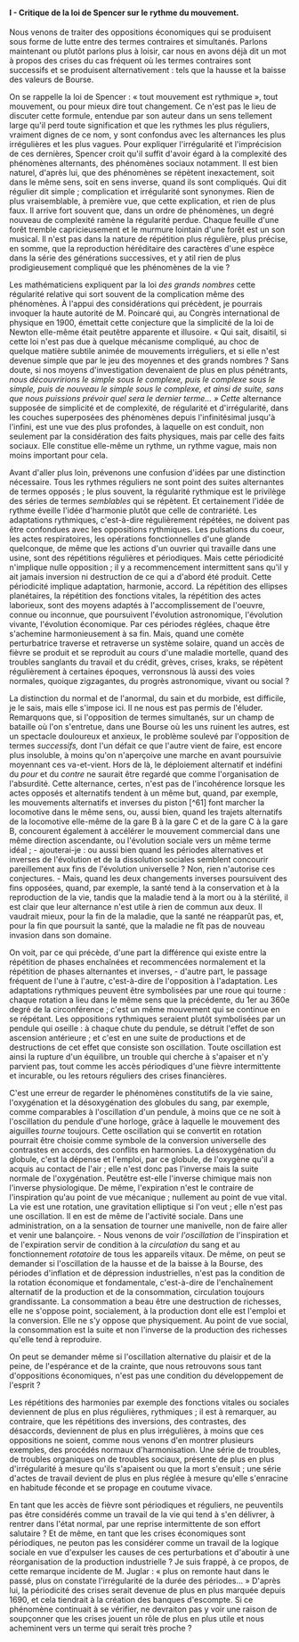 #### I - Critique de la loi de Spencer sur le rythme du mouvement.

Nous venons de traiter des oppositions économiques qui se produisent sous forme de lutte entre des termes contraires et simultanés. Parlons maintenant ou plutôt parlons plus à loisir, car nous en avons déjà dit un mot à propos des crises du cas fréquent où les termes contraires sont successifs et se produisent alternativement : tels que la hausse et la baisse des valeurs de Bourse.

On se rappelle la loi de Spencer : « tout mouvement est rythmique », tout mouvement, ou pour mieux dire tout changement. Ce n'est pas le lieu de discuter cette formule, entendue par son auteur dans un sens tellement large qu'il perd toute signification et que les rythmes les plus réguliers, vraiment dignes de ce nom, y sont confondus avec les alternances les plus irrégulières et les plus vagues. Pour expliquer l'irrégularité et l'imprécision de ces dernières, Spencer croit qu'il suffit d'avoir égard à la complexité des phénomènes alternants, des phénomènes sociaux notamment. Il est bien naturel, d'après lui, que des phénomènes se répètent inexactement, soit dans le même sens, soit en sens inverse, quand ils sont compliqués. Qui dit régulier dit simple ; complication et irrégularité sont synonymes. Rien de plus vraisemblable, à première vue, que cette explication, et rien de plus faux. Il arrive fort souvent que, dans un ordre de phénomènes, un degré nouveau de complexité ramène la régularité perdue. Chaque feuille d'une forêt tremble capricieusement et le murmure lointain d'une forêt est un son musical. Il n'est pas dans la nature de répétition plus régulière, plus précise, en somme, que la reproduction héréditaire des caractères d'une espèce dans la série des générations successives, et y atil rien de plus prodigieusement compliqué que les phénomènes de la vie ?

Les mathématiciens expliquent par la loi _des grands nombres_ cette régularité relative qui sort souvent de la complication même des phénomènes. À l'appui des considérations qui précèdent, je pourrais invoquer la haute autorité de M. Poincaré qui, au Congrès international de physique en 1900, émettait cette conjecture que la simplicité de la loi de Newton elle-même était peutêtre apparente et illusoire. « Qui sait, disaitil, si cette loi n'est pas due à quelque mécanisme compliqué, au choc de quelque matière subtile animée de mouvements irréguliers, et si elle n'est devenue simple que par le jeu des moyennes et des grands nombres ? Sans doute, si nos moyens d'investigation devenaient de plus en plus pénétrants, _nous découvririons le simple sous le complexe, puis le complexe sous le simple, puis de nouveau le simple sous le complexe, et ainsi de suite, sans que nous puissions prévoir quel sera le dernier terme… » Cette_ alternance supposée de simplicité et de complexité, de régularité et d'irrégularité, dans les couches superposées des phénomènes depuis l'infinitésimal jusqu'à l'infini, est une vue des plus profondes, à laquelle on est conduit, non seulement par la considération des faits physiques, mais par celle des faits sociaux. Elle constitue elle-même un rythme, un rythme vague, mais non moins important pour cela.

Avant d'aller plus loin, prévenons une confusion d'idées par une distinction nécessaire. Tous les rythmes réguliers ne sont point des suites alternantes de termes opposés ; le plus souvent, la régularité rythmique est le privilège des séries de termes _semblables_ qui se répètent. Et certainement l'idée de rythme éveille l'idée d'harmonie plutôt que celle de contrariété. Les adaptations rythmiques, c'est-à-dire régulièrement répétées, ne doivent pas être confondues avec les oppositions rythmiques. Les pulsations du coeur, les actes respiratoires, les opérations fonctionnelles d'une glande quelconque, de même que les actions d'un ouvrier qui travaille dans une usine, sont des répétitions régulières et périodiques. Mais cette périodicité n'implique nulle opposition ; il y a recommencement intermittent sans qu'il y ait jamais inversion ni destruction de ce qui a d'abord été produit. Cette périodicité implique adaptation, harmonie, accord. La répétition des ellipses planétaires, la répétition des fonctions vitales, la répétition des actes laborieux, sont des moyens adaptés à l'accomplissement de l'oeuvre, connue ou inconnue, que poursuivent l'évolution astronomique, l'évolution vivante, l'évolution économique. Par ces périodes réglées, chaque être s'achemine harmonieusement à sa fin. Mais, quand une comète perturbatrice traverse et retraverse un système solaire, quand un accès de fièvre se produit et se reproduit au cours d'une maladie mortelle, quand des troubles sanglants du travail et du crédit, grèves, crises, kraks, se répètent régulièrement à certaines époques, verronsnous là aussi des voies normales, quoique zigzagantes, du progrès astronomique, vivant ou social ?

La distinction du normal et de l'anormal, du sain et du morbide, est difficile, je le sais, mais elle s'impose ici. Il ne nous est pas permis de l'éluder. Remarquons que, si l'opposition de termes simultanés, sur un champ de bataille où l'on s'entretue, dans une Bourse où les uns ruinent les autres, est un spectacle douloureux et anxieux, le problème soulevé par l'opposition de termes _successifs,_ dont l'un défait ce que l'autre vient de faire, est encore plus insoluble, à moins qu'on n'aperçoive une marche en avant poursuivie moyennant ces va-et-vient. Hors de là, le déploiement alternatif et indéfini du _pour_ et du _contre_ ne saurait être regardé que comme l'organisation de l'absurdité. Cette alternance, certes, n'est pas de l'incohérence lorsque les actes opposés et alternatifs tendent à un même but, quand, par exemple, les mouvements alternatifs et inverses du piston [^61] font marcher la locomotive dans le même sens, ou, aussi bien, quand les trajets alternatifs de la locomotive elle-même de la gare B à la gare C et de la gare C à la gare B, concourent également à accélérer le mouvement commercial dans une même direction ascendante, ou l'évolution sociale vers un même terme idéal ; - ajouterai-je : ou aussi bien quand les périodes alternatives et inverses de l'évolution et de la dissolution sociales semblent concourir pareillement aux fins de l'évolution universelle ? Non, rien n'autorise ces conjectures. - Mais, quand les deux changements inverses poursuivent des fins opposées, quand, par exemple, la santé tend à la conservation et à la reproduction de la vie, tandis que la maladie tend à la mort ou à la stérilité, il est clair que leur alternance n'est utile à rien de commun aux deux. Il vaudrait mieux, pour la fin de la maladie, que la santé ne réapparût pas, et, pour la fin que poursuit la santé, que la maladie ne fît pas de nouveau invasion dans son domaine.

On voit, par ce qui précède, d'une part la différence qui existe entre la répétition de phases enchaînées et recommencées normalement et la répétition de phases alternantes et inverses, - d'autre part, le passage fréquent de l'une à l'autre, c'est-à-dire de l'opposition à l'adaptation. Les adaptations rythmiques peuvent être symbolisées par une roue qui tourne : chaque rotation a lieu dans le même sens que la précédente, du 1er au 360e degré de la circonférence ; c'est un même mouvement qui se continue en se répétant. Les oppositions rythmiques seraient plutôt symbolisées par un pendule qui oseille : à chaque chute du pendule, se détruit l'effet de son ascension antérieure ; et c'est en une suite de productions et de destructions de cet effet que consiste son oscillation. Toute oscillation est ainsi la rupture d'un équilibre, un trouble qui cherche à s'apaiser et n'y parvient pas, tout comme les accès périodiques d'une fièvre intermittente et incurable, ou les retours réguliers des crises financières.

C'est une erreur de regarder le phénomènes constitutifs de la vie saine, l'oxygénation et la désoxygénation des globules du sang, par exemple, comme comparables à l'oscillation d'un pendule, à moins que ce ne soit à l'oscillation du pendule d'une horloge, grâce à laquelle le mouvement des aiguilles _tourne_ toujours. Cette oscillation qui se convertit en rotation pourrait être choisie comme symbole de la conversion universelle des contrastes en accords, des conflits en harmonies. La désoxygénation du globule, c'est la dépense et l'emploi, par ce globule, de l'oxygène qu'il a acquis au contact de l'air ; elle n'est donc pas l'inverse mais la suite normale de l'oxygénation. Peutêtre est-elle l'inverse chimique mais non l'inverse physiologique. De même, l'expiration n'est le contraire de l'inspiration qu'au point de vue mécanique ; nullement au point de vue vital. La vie est une rotation, une gravitation elliptique si l'on veut ; elle n'est pas une oscillation. Il en est de même de l'activité sociale. Dans une administration, on a la sensation de tourner une manivelle, non de faire aller et venir une balançoire. - Nous venons de voir _l'oscillation_ de l'inspiration et de l'expiration servir de condition à la _circulation_ du sang et au fonctionnement _rotatoire_ de tous les appareils vitaux. De même, on peut se demander si l'oscillation de la hausse et de la baisse à la Bourse, des périodes d'inflation et de dépression industrielles, n'est pas la condition de la rotation économique et fondamentale, c'est-à-dire de l'enchaînement alternatif de la production et de la consommation, circulation toujours grandissante. La consommation a beau être une destruction de richesses, elle ne s'oppose point, socialement, à la production dont elle est l'emploi et la conversion. Elle ne s'y oppose que physiquement. Au point de vue social, la consommation est la suite et non l'inverse de la production des richesses qu'elle tend à reproduire.

On peut se demander même si l'oscillation alternative du plaisir et de la peine, de l'espérance et de la crainte, que nous retrouvons sous tant d'oppositions économiques, n'est pas une condition du développement de l'esprit ?

Les répétitions des harmonies par exemple des fonctions vitales ou sociales deviennent de plus en plus régulières, rythmiques ; il est à remarquer, au contraire, que les répétitions des inversions, des contrastes, des désaccords, deviennent de plus en plus irrégulières, à moins que ces oppositions ne soient, comme nous venons d'en montrer plusieurs exemples, des procédés normaux d'harmonisation. Une série de troubles, de troubles organiques on de troubles sociaux, présente de plus en plus d'irrégularité à mesure qu'ils s'apaisent ou que la mort s'ensuit ; une série d'actes de travail devient de plus en plus réglée à mesure qu'elle s'enracine en habitude féconde et se propage en coutume vivace.

En tant que les accès de fièvre sont périodiques et réguliers, ne peuventils pas être considérés comme un travail de la vie qui tend à s'en délivrer, à rentrer dans l'état normal, par une reprise intermittente de son effort salutaire ? Et de même, en tant que les crises économiques sont périodiques, ne peuton pas les considérer comme un travail de la logique sociale en vue d'expulser les causes de ces perturbations et d'aboutir à une réorganisation de la production industrielle ? Je suis frappé, à ce propos, de cette remarque incidente de M. Juglar : « plus on remonte haut dans le passé, plus on constate l'irrégularité de la durée des périodes… » D'après lui, la périodicité des crises serait devenue de plus en plus marquée depuis 1690, et cela tiendrait à la création des banques d'escompte. Si ce phénomène continuait à se vérifier, ne devraiton pas y voir une raison de soupçonner que les crises jouent un rôle de plus en plus utile et nous acheminent vers un terme qui serait très proche ?
